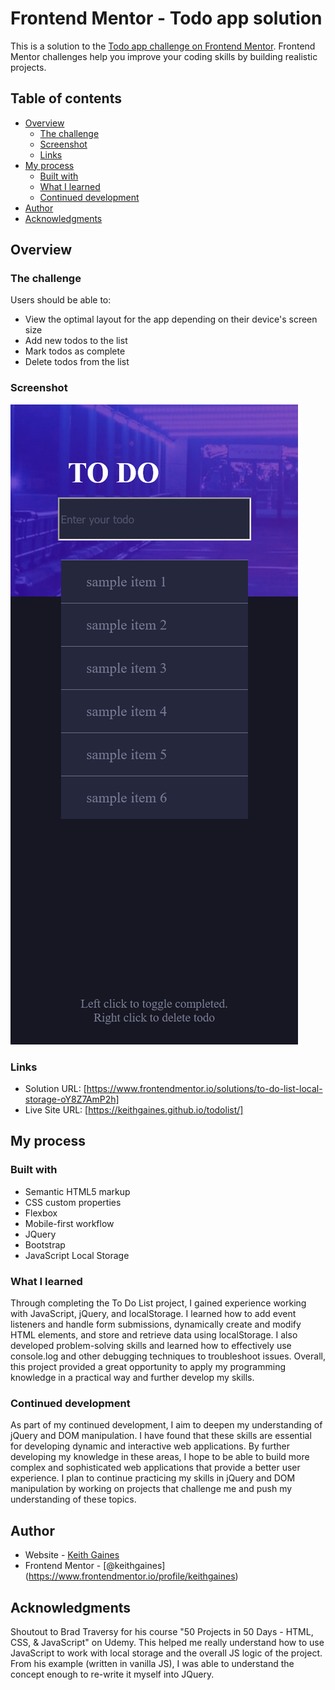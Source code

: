 # Frontend Mentor - Todo app solution

This is a solution to the [Todo app challenge on Frontend Mentor](https://www.frontendmentor.io/challenges/todo-app-Su1_KokOW). Frontend Mentor challenges help you improve your coding skills by building realistic projects. 

## Table of contents

- [Overview](#overview)
  - [The challenge](#the-challenge)
  - [Screenshot](#screenshot)
  - [Links](#links)
- [My process](#my-process)
  - [Built with](#built-with)
  - [What I learned](#what-i-learned)
  - [Continued development](#continued-development)
- [Author](#author)
- [Acknowledgments](#acknowledgments)

## Overview

### The challenge

Users should be able to:

- View the optimal layout for the app depending on their device's screen size
- Add new todos to the list
- Mark todos as complete
- Delete todos from the list

### Screenshot

![](./screenshot.png)


### Links

- Solution URL: [https://www.frontendmentor.io/solutions/to-do-list-local-storage-oY8Z7AmP2h]
- Live Site URL: [https://keithgaines.github.io/todolist/]

## My process

### Built with

- Semantic HTML5 markup
- CSS custom properties
- Flexbox
- Mobile-first workflow
- JQuery
- Bootstrap
- JavaScript Local Storage

### What I learned

Through completing the To Do List project, I gained experience working with JavaScript, jQuery, and localStorage. I learned how to add event listeners and handle form submissions, dynamically create and modify HTML elements, and store and retrieve data using localStorage. I also developed problem-solving skills and learned how to effectively use console.log and other debugging techniques to troubleshoot issues. Overall, this project provided a great opportunity to apply my programming knowledge in a practical way and further develop my skills.

### Continued development

As part of my continued development, I aim to deepen my understanding of jQuery and DOM manipulation. I have found that these skills are essential for developing dynamic and interactive web applications. By further developing my knowledge in these areas, I hope to be able to build more complex and sophisticated web applications that provide a better user experience. I plan to continue practicing my skills in jQuery and DOM manipulation by working on projects that challenge me and push my understanding of these topics.

## Author

- Website - [Keith Gaines](https://keithgaines.github.io)
- Frontend Mentor - [@keithgaines] (https://www.frontendmentor.io/profile/keithgaines)


## Acknowledgments

Shoutout to Brad Traversy for his course "50 Projects in 50 Days - HTML, CSS, & JavaScript" on Udemy. This helped me really understand how to use JavaScript to work with local storage and the overall JS logic of the project. From his example (written in vanilla JS), I was able to understand the concept enough to re-write it myself into JQuery. 